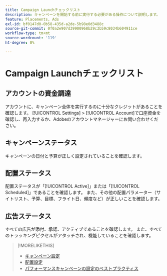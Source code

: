 ```yaml
---
title: Campaign Launchチェックリスト
description: キャンペーンを開始する前に実行する必要がある操作について説明します。
feature: Placements, Ads
exl-id: bf0147d0-0b58-435d-a2de-5b98e0d3488c
source-git-commit: 0f0a2e907d39900968b29c3b59c8034b604911ce
workflow-type: tm+mt
source-wordcount: '119'
ht-degree: 0%

---
```


# Campaign Launchチェックリスト

## アカウントの資金調達

アカウントに、キャンペーン全体を実行するのに十分なクレジットがあることを確認します。 [!UICONTROL Settings] > [!UICONTROL Account]で口座資金を確認し、再入力するか、Adobeのアカウントマネージャーにお問い合わせください。

## キャンペーンステータス

キャンペーンの日付と予算が正しく設定されていることを確認します。

## 配置ステータス

配置ステータスが「[!UICONTROL Active]」または「[!UICONTROL Scheduled]」であることを確認します。 また、その他の配置パラメーター（サイトリスト、予算、目標、フライト日、頻度など）が正しいことを確認します。

## 広告ステータス

すべての広告が添付、承認、アクティブであることを確認します。 また、すべてのトラッキングピクセルがアタッチされ、機能していることを確認します。

>[!MORELIKETHIS]
>
>* [キャンペーン設定](/help/dsp/campaign-management/campaigns/campaign-settings.md)
>* [配置設定](/help/dsp/campaign-management/placements/placement-settings.md)
>* [パフォーマンスキャンペーンの設定のベストプラクティス](/help/dsp/optimization/campaign-best-practices-performance.md)

